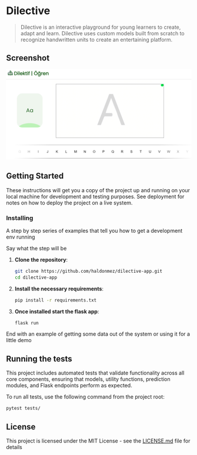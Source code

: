 # Dilective

> Dilective is an interactive playground for young learners to create, adapt and learn. Dilective uses custom models built from scratch to recognize handwritten units to create an entertaining platform.

## Screenshot
![](static/readme_images/image1.png)

## Getting Started

These instructions will get you a copy of the project up and running on your local machine for development and testing purposes. See deployment for notes on how to deploy the project on a live system.


### Installing

A step by step series of examples that tell you how to get a development env running

Say what the step will be

1. **Clone the repository**:
    ```bash
    git clone https://github.com/haldonmez/dilective-app.git
    cd dilective-app
    ```

2. **Install the necessary requirements**:
    ```bash
    pip install -r requirements.txt
    ```

3. **Once installed start the flask app**:
    ```bash
    flask run
    ```

End with an example of getting some data out of the system or using it for a little demo

## Running the tests


This project includes automated tests that validate functionality across all core components, ensuring that models, utility functions, prediction modules, and Flask endpoints perform as expected.

To run all tests, use the following command from the project root:

```bash
pytest tests/
```

## License

This project is licensed under the MIT License - see the [LICENSE.md](LICENSE.md) file for details


